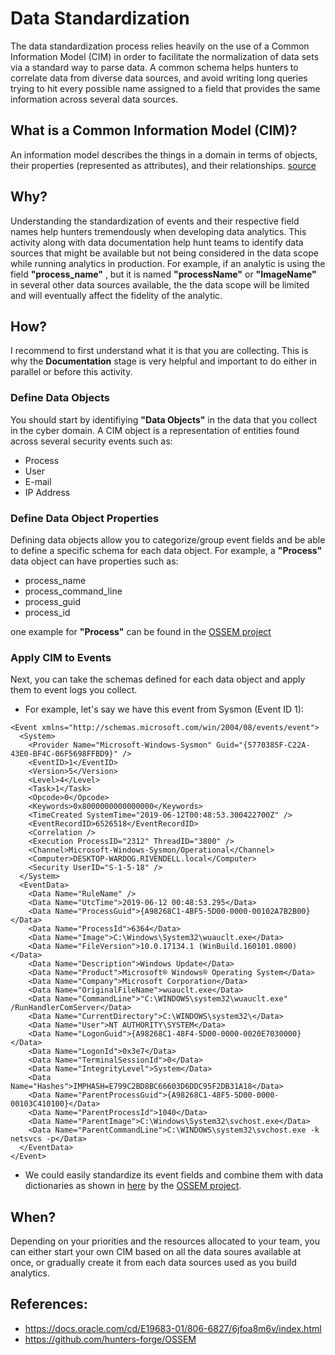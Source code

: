 # Data Standardization

The data standardization process relies heavily on the use of a Common Information Model (CIM) in order to facilitate the normalization of data sets via a standard way to parse data. A common schema helps hunters to correlate data from diverse data sources, and avoid writing long queries trying to hit every possible name assigned to a field that provides the same information across several data sources.

## What is a Common Information Model (CIM)?
An information model describes the things in a domain in terms of objects, their properties
(represented as attributes), and their relationships. [source](https://www.opennetworking.org/wp-content/uploads/2014/10/TR-513_CIM_Overview_1.2.pdf)

## Why?
Understanding the standardization of events and their respective field names help hunters tremendously when developing data analytics. This activity along with data documentation help hunt teams to identify data sources that might be available but not being considered in the data scope while running analytics in production. For example, if an analytic is using the field **"process_name"** , but it is named **"processName"** or **"ImageName"** in several other data sources available, the the data scope will be limited and will eventually affect the fidelity of the analytic.

## How?
I recommend to first understand what it is that you are collecting. This is why the **Documentation** stage is very helpful and important to do either in parallel or before this activity.

### Define Data Objects
You should start by identifiying **"Data Objects"** in the data that you collect in the cyber domain. A CIM object is a representation of entities found across several security events such as:

* Process
* User
* E-mail
* IP Address

### Define Data Object Properties
Defining data objects allow you to categorize/group event fields and be able to define a specific schema for each data object. For example, a **"Process"** data object can have properties such as:

* process_name
* process_command_line
* process_guid
* process_id

one example for **"Process"** can be found in the [OSSEM project](https://github.com/hunters-forge/OSSEM/blob/master/common_information_model/process.md)

### Apply CIM to Events
Next, you can take the schemas defined for each data object and apply them to event logs you collect.

* For example, let's say we have this event from Sysmon (Event ID 1):

```
<Event xmlns="http://schemas.microsoft.com/win/2004/08/events/event">
  <System>
    <Provider Name="Microsoft-Windows-Sysmon" Guid="{5770385F-C22A-43E0-BF4C-06F5698FFBD9}" /> 
    <EventID>1</EventID> 
    <Version>5</Version> 
    <Level>4</Level> 
    <Task>1</Task> 
    <Opcode>0</Opcode> 
    <Keywords>0x8000000000000000</Keywords> 
    <TimeCreated SystemTime="2019-06-12T00:48:53.300422700Z" /> 
    <EventRecordID>6526518</EventRecordID> 
    <Correlation /> 
    <Execution ProcessID="2312" ThreadID="3800" /> 
    <Channel>Microsoft-Windows-Sysmon/Operational</Channel> 
    <Computer>DESKTOP-WARDOG.RIVENDELL.local</Computer> 
    <Security UserID="S-1-5-18" /> 
  </System>
  <EventData>
    <Data Name="RuleName" /> 
    <Data Name="UtcTime">2019-06-12 00:48:53.295</Data> 
    <Data Name="ProcessGuid">{A98268C1-4BF5-5D00-0000-00102A7B2B00}</Data> 
    <Data Name="ProcessId">6364</Data> 
    <Data Name="Image">C:\Windows\System32\wuauclt.exe</Data> 
    <Data Name="FileVersion">10.0.17134.1 (WinBuild.160101.0800)</Data> 
    <Data Name="Description">Windows Update</Data> 
    <Data Name="Product">Microsoft® Windows® Operating System</Data> 
    <Data Name="Company">Microsoft Corporation</Data> 
    <Data Name="OriginalFileName">wuauclt.exe</Data> 
    <Data Name="CommandLine">"C:\WINDOWS\system32\wuauclt.exe" /RunHandlerComServer</Data> 
    <Data Name="CurrentDirectory">C:\WINDOWS\system32\</Data> 
    <Data Name="User">NT AUTHORITY\SYSTEM</Data> 
    <Data Name="LogonGuid">{A98268C1-48F4-5D00-0000-0020E7030000}</Data> 
    <Data Name="LogonId">0x3e7</Data> 
    <Data Name="TerminalSessionId">0</Data> 
    <Data Name="IntegrityLevel">System</Data> 
    <Data Name="Hashes">IMPHASH=E799C2BD8BC66603D6DDC95F2DB31A18</Data> 
    <Data Name="ParentProcessGuid">{A98268C1-48F5-5D00-0000-00103C410100}</Data> 
    <Data Name="ParentProcessId">1040</Data> 
    <Data Name="ParentImage">C:\Windows\System32\svchost.exe</Data> 
    <Data Name="ParentCommandLine">C:\WINDOWS\system32\svchost.exe -k netsvcs -p</Data> 
  </EventData>
</Event>
```

* We could easily standardize its event fields and combine them with data dictionaries as shown in [here](https://github.com/hunters-forge/OSSEM/blob/master/data_dictionaries/windows/sysmon/event-1.md#data-dictionary) by the [OSSEM project](https://github.com/hunters-forge/OSSEM).

## When?
Depending on your priorities and the resources allocated to your team, you can either start your own CIM based on all the data soures available at once, or gradually create it from each data sources used as you build analytics.

## References:

* https://docs.oracle.com/cd/E19683-01/806-6827/6jfoa8m6v/index.html
* https://github.com/hunters-forge/OSSEM